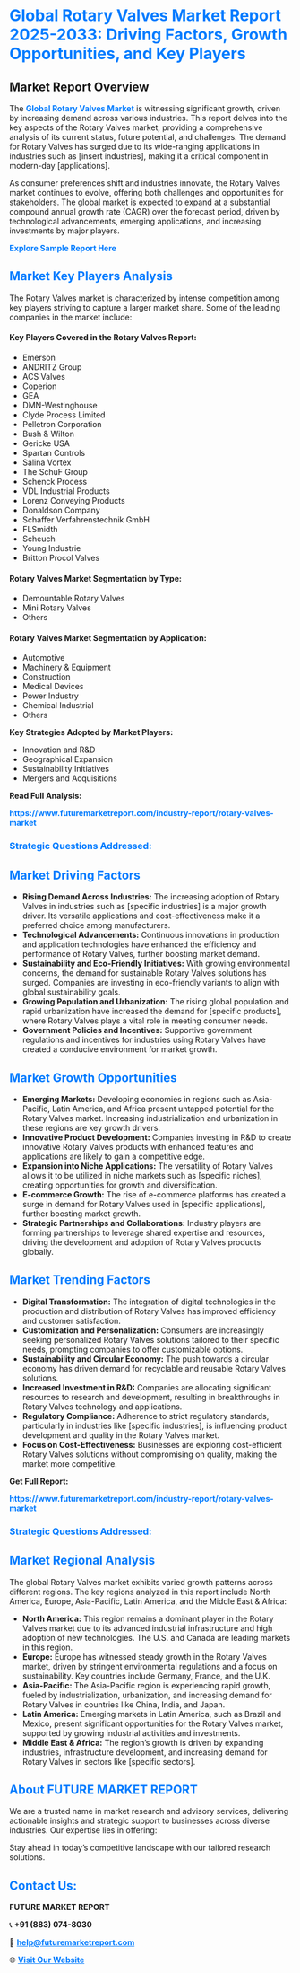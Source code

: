 <h1 style="color: #007BFF;">Global Rotary Valves Market Report 2025-2033: Driving Factors, Growth Opportunities, and Key Players</h1>

<section id="overview">
<h2>Market Report Overview</h2>
<p>The <a href="https://www.futuremarketreport.com/industry-report/rotary-valves-market" style="color: #007BFF; text-decoration: none;"><strong>Global Rotary Valves Market</strong></a> is witnessing significant growth, driven by increasing demand across various industries. This report delves into the key aspects of the Rotary Valves market, providing a comprehensive analysis of its current status, future potential, and challenges. The demand for Rotary Valves has surged due to its wide-ranging applications in industries such as [insert industries], making it a critical component in modern-day [applications].</p>
<p>As consumer preferences shift and industries innovate, the Rotary Valves market continues to evolve, offering both challenges and opportunities for stakeholders. The global market is expected to expand at a substantial compound annual growth rate (CAGR) over the forecast period, driven by technological advancements, emerging applications, and increasing investments by major players.</p>
</section>

<section id="overview">
<p><a href="https://www.futuremarketreport.com/request-sample/reportId=59660" style="color: #007BFF; text-decoration: none;"><strong>Explore Sample Report Here</strong></a></p>
</section>

<section id="key-players">
<h2 style="color: #007BFF;">Market Key Players Analysis</h2>
<p>The Rotary Valves market is characterized by intense competition among key players striving to capture a larger market share. Some of the leading companies in the market include:</p>
<h4>Key Players Covered in the Rotary Valves Report:</h4>
<ul><li>Emerson</li><li>ANDRITZ Group</li><li>ACS Valves</li><li>Coperion</li><li>GEA</li><li>DMN-Westinghouse</li><li>Clyde Process Limited</li><li>Pelletron Corporation</li><li>Bush &amp; Wilton</li><li>Gericke USA</li><li>Spartan Controls</li><li>Salina Vortex</li><li>The SchuF Group</li><li>Schenck Process</li><li>VDL Industrial Products</li><li>Lorenz Conveying Products</li><li>Donaldson Company</li><li>Schaffer Verfahrenstechnik GmbH</li><li>FLSmidth</li><li>Scheuch</li><li>Young Industrie</li><li>Britton Procol Valves</li></ul>
<h4>Rotary Valves Market Segmentation by Type:</h4>
<ul><li>Demountable Rotary Valves</li><li>Mini Rotary Valves</li><li>Others</li></ul>

<h4>Rotary Valves Market Segmentation by Application:</h4>
<ul><li>Automotive</li><li>Machinery &amp; Equipment</li><li>Construction</li><li>Medical Devices</li><li>Power Industry</li><li>Chemical Industrial</li><li>Others</li></ul>
<p><strong>Key Strategies Adopted by Market Players:</strong></p>
<ul>
<li>Innovation and R&D</li>
<li>Geographical Expansion</li>
<li>Sustainability Initiatives</li>
<li>Mergers and Acquisitions</li>
</ul>
</section>

<section>
<p><strong>Read Full Analysis: </strong></p><a href="https://www.futuremarketreport.com/industry-report/rotary-valves-market" style="color: #007BFF; text-decoration: none;"><strong>https://www.futuremarketreport.com/industry-report/rotary-valves-market</strong></a>
<h3 style="color: #007BFF;">Strategic Questions Addressed:</h3>
</section>

<section id="driving-factors">
<h2 style="color: #007BFF;">Market Driving Factors</h2>
<ul>
<li><strong>Rising Demand Across Industries:</strong> The increasing adoption of Rotary Valves in industries such as [specific industries] is a major growth driver. Its versatile applications and cost-effectiveness make it a preferred choice among manufacturers.</li>
<li><strong>Technological Advancements:</strong> Continuous innovations in production and application technologies have enhanced the efficiency and performance of Rotary Valves, further boosting market demand.</li>
<li><strong>Sustainability and Eco-Friendly Initiatives:</strong> With growing environmental concerns, the demand for sustainable Rotary Valves solutions has surged. Companies are investing in eco-friendly variants to align with global sustainability goals.</li>
<li><strong>Growing Population and Urbanization:</strong> The rising global population and rapid urbanization have increased the demand for [specific products], where Rotary Valves plays a vital role in meeting consumer needs.</li>
<li><strong>Government Policies and Incentives:</strong> Supportive government regulations and incentives for industries using Rotary Valves have created a conducive environment for market growth.</li>
</ul>
</section>

<section id="growth-opportunities">
<h2 style="color: #007BFF;">Market Growth Opportunities</h2>
<ul>
<li><strong>Emerging Markets:</strong> Developing economies in regions such as Asia-Pacific, Latin America, and Africa present untapped potential for the Rotary Valves market. Increasing industrialization and urbanization in these regions are key growth drivers.</li>
<li><strong>Innovative Product Development:</strong> Companies investing in R&D to create innovative Rotary Valves products with enhanced features and applications are likely to gain a competitive edge.</li>
<li><strong>Expansion into Niche Applications:</strong> The versatility of Rotary Valves allows it to be utilized in niche markets such as [specific niches], creating opportunities for growth and diversification.</li>
<li><strong>E-commerce Growth:</strong> The rise of e-commerce platforms has created a surge in demand for Rotary Valves used in [specific applications], further boosting market growth.</li>
<li><strong>Strategic Partnerships and Collaborations:</strong> Industry players are forming partnerships to leverage shared expertise and resources, driving the development and adoption of Rotary Valves products globally.</li>
</ul>
</section>

<section id="trending-factors">
<h2 style="color: #007BFF;">Market Trending Factors</h2>
<ul>
<li><strong>Digital Transformation:</strong> The integration of digital technologies in the production and distribution of Rotary Valves has improved efficiency and customer satisfaction.</li>
<li><strong>Customization and Personalization:</strong> Consumers are increasingly seeking personalized Rotary Valves solutions tailored to their specific needs, prompting companies to offer customizable options.</li>
<li><strong>Sustainability and Circular Economy:</strong> The push towards a circular economy has driven demand for recyclable and reusable Rotary Valves solutions.</li>
<li><strong>Increased Investment in R&D:</strong> Companies are allocating significant resources to research and development, resulting in breakthroughs in Rotary Valves technology and applications.</li>
<li><strong>Regulatory Compliance:</strong> Adherence to strict regulatory standards, particularly in industries like [specific industries], is influencing product development and quality in the Rotary Valves market.</li>
<li><strong>Focus on Cost-Effectiveness:</strong> Businesses are exploring cost-efficient Rotary Valves solutions without compromising on quality, making the market more competitive.</li>
</ul>
</section>

<section>
<p><strong>Get Full Report: </strong></p><a href="https://www.futuremarketreport.com/industry-report/rotary-valves-market" style="color: #007BFF; text-decoration: none;"><strong>https://www.futuremarketreport.com/industry-report/rotary-valves-market</strong></a>
<h3 style="color: #007BFF;">Strategic Questions Addressed:</h3>
</section>


<section id="regional-analysis">
<h2 style="color: #007BFF;">Market Regional Analysis</h2>
<p>The global Rotary Valves market exhibits varied growth patterns across different regions. The key regions analyzed in this report include North America, Europe, Asia-Pacific, Latin America, and the Middle East & Africa:</p>
<ul>
<li><strong>North America:</strong> This region remains a dominant player in the Rotary Valves market due to its advanced industrial infrastructure and high adoption of new technologies. The U.S. and Canada are leading markets in this region.</li>
<li><strong>Europe:</strong> Europe has witnessed steady growth in the Rotary Valves market, driven by stringent environmental regulations and a focus on sustainability. Key countries include Germany, France, and the U.K.</li>
<li><strong>Asia-Pacific:</strong> The Asia-Pacific region is experiencing rapid growth, fueled by industrialization, urbanization, and increasing demand for Rotary Valves in countries like China, India, and Japan.</li>
<li><strong>Latin America:</strong> Emerging markets in Latin America, such as Brazil and Mexico, present significant opportunities for the Rotary Valves market, supported by growing industrial activities and investments.</li>
<li><strong>Middle East & Africa:</strong> The region’s growth is driven by expanding industries, infrastructure development, and increasing demand for Rotary Valves in sectors like [specific sectors].</li>
</ul>
</section>

<footer>
<h2 style="color: #007BFF;">About FUTURE MARKET REPORT</h2>
<p>We are a trusted name in market research and advisory services, delivering actionable insights and strategic support to businesses across diverse industries. Our expertise lies in offering:</p>

<p>Stay ahead in today’s competitive landscape with our tailored research solutions.</p>

<h2 style="color: #007BFF;">Contact Us:</h2>
<p><strong>FUTURE MARKET REPORT</strong></p>
<p>📞 <strong>+91 (883) 074-8030</strong></p>
<p>📧 <strong><a href="mailto:help@futuremarketreport.com" style="color: #007BFF;">help@futuremarketreport.com</a></strong></p>
<p>🌐 <strong><a href="https://www.futuremarketreport.com/" style="color: #007BFF;">Visit Our Website</a></strong></p>
</footer>